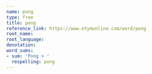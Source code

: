 ```yaml
---
name: pong
type: free
title: pong
reference_link: https://www.etymonline.com/word/pong
root_name: 
root_language: 
denotation: 
word_sums:
- sum: 'Pong + '
  respelling: pong
---
```

